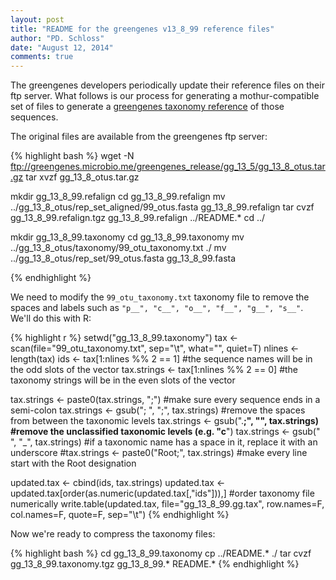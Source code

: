 ```yaml
---
layout: post
title: "README for the greengenes v13_8_99 reference files"
author: "PD. Schloss"
date: "August 12, 2014"
comments: true
---
```

The greengenes developers periodically update their reference files on their ftp server. What follows is our process for generating a mothur-compatible set of files to generate a [greengenes taxonomy reference](/wiki/Greengenes-formatted_databases) of those sequences.  

The original files are available from the greengenes ftp server:


{% highlight bash %}
wget -N ftp://greengenes.microbio.me/greengenes_release/gg_13_5/gg_13_8_otus.tar.gz
tar xvzf gg_13_8_otus.tar.gz

mkdir gg_13_8_99.refalign
cd gg_13_8_99.refalign
mv ../gg_13_8_otus/rep_set_aligned/99_otus.fasta gg_13_8_99.refalign
tar cvzf gg_13_8_99.refalign.tgz  gg_13_8_99.refalign ../README.*
cd ../
  
mkdir gg_13_8_99.taxonomy
cd gg_13_8_99.taxonomy
mv ../gg_13_8_otus/taxonomy/99_otu_taxonomy.txt ./
mv ../gg_13_8_otus/rep_set/99_otus.fasta gg_13_8_99.fasta

{% endhighlight %}

We need to modify the `99_otu_taxonomy.txt` taxonomy file to remove the spaces and labels such as `"p__", "c__", "o__", "f__", "g__", "s__"`. We'll do this with R:


{% highlight r %}
setwd("gg_13_8_99.taxonomy")
tax <- scan(file="99_otu_taxonomy.txt", sep="\t", what="", quiet=T)
nlines <- length(tax)
ids <- tax[1:nlines %% 2 == 1]     #the sequence names will be in the odd slots of the vector
tax.strings <- tax[1:nlines %% 2 == 0]  #the taxonomy strings will be in the even slots of the vector

tax.strings <- paste0(tax.strings, ";")      #make sure every sequence ends in a semi-colon
tax.strings <- gsub("; ", ";", tax.strings)  #remove the spaces from between the taxonomic levels
tax.strings <- gsub(".__;", "", tax.strings) #remove the unclassified taxonomic levels (e.g. "c__")
tax.strings <- gsub(" ", "_", tax.strings)   #if a taxonomic name has a space in it, replace it with an underscore
#tax.strings <- paste0("Root;", tax.strings)  #make every line start with the Root designation

updated.tax <- cbind(ids, tax.strings)
updated.tax <- updated.tax[order(as.numeric(updated.tax[,"ids"])),]  #order taxonomy file numerically
write.table(updated.tax, file="gg_13_8_99.gg.tax", row.names=F, col.names=F, quote=F, sep="\t")
{% endhighlight %}

Now we're ready to compress the taxonomy files:


{% highlight bash %}
cd gg_13_8_99.taxonomy
cp ../README.* ./
tar cvzf gg_13_8_99.taxonomy.tgz gg_13_8_99.* README.*
{% endhighlight %}
